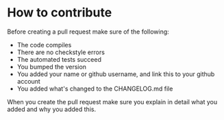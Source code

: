 # How to contribute

Before creating a pull request make sure of the following:

- The code compiles
- There are no checkstyle errors
- The automated tests succeed
- You bumped the version
- You added your name or github username, and link this to your github account
- You added what's changed to the CHANGELOG.md file


When you create the pull request make sure you explain in detail what you added and why you added this.



